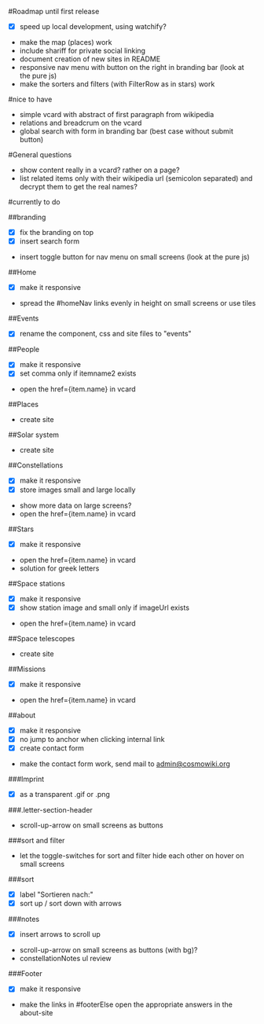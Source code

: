 #Roadmap until first release
- [x] speed up local development, using watchify?
- make the map (places) work
- include shariff for private social linking
- document creation of new sites in README
- responsive nav menu with button on the right in branding bar (look at the pure js)
- make the sorters and filters (with FilterRow as in stars) work

#nice to have
- simple vcard with abstract of first paragraph from wikipedia
- relations and breadcrum on the vcard
- global search with form in branding bar (best case without submit button)

#General questions
- show content really in a vcard? rather on a page?
- list related items only with their wikipedia url (semicolon separated) and decrypt them to get the real names?

#currently to do

##branding
- [x] fix the branding on top
- [x] insert search form
- insert toggle button for nav menu on small screens (look at the pure js)

##Home
- [x] make it responsive
- spread the #homeNav links evenly in height on small screens or use tiles

##Events
- [x] rename the component, css and site files to "events"

##People
- [x] make it responsive
- [x] set comma only if itemname2 exists
- open the href={item.name} in vcard

##Places
- create site

##Solar system
- create site

##Constellations
- [x] make it responsive
- [x] store images small and large locally
- show more data on large screens?
- open the href={item.name} in vcard

##Stars
- [x] make it responsive
- open the href={item.name} in vcard
- solution for greek letters

##Space stations
- [x] make it responsive
- [x] show station image and small only if imageUrl exists
- open the href={item.name} in vcard

##Space telescopes
- create site

##Missions
- [x] make it responsive
- open the href={item.name} in vcard

##about
- [x] make it responsive
- [x] no jump to anchor when clicking internal link
- [x] create contact form
- make the contact form work, send mail to admin@cosmowiki.org

###Imprint
- [x] as a transparent .gif or .png

###.letter-section-header
- scroll-up-arrow on small screens as buttons

###sort and filter
- let the toggle-switches for sort and filter hide each other on hover on small screens

###sort
- [x] label "Sortieren nach:"
- [x] sort up / sort down with arrows

###notes
- [x] insert arrows to scroll up
- scroll-up-arrow on small screens as buttons (with bg)?
- constellationNotes ul review

###Footer
- [x] make it responsive
- make the links in #footerElse open the appropriate answers in the about-site
